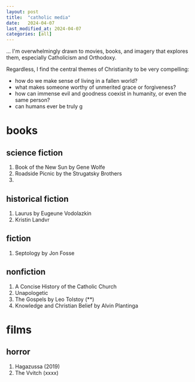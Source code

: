 ```yaml
---
layout: post
title:  "catholic media"
date:   2024-04-07
last_modified_at: 2024-04-07
categories: [all]
---
```


...
I'm overwhelmingly drawn to movies, books, and imagery that explores them,
especially Catholicism and Orthodoxy.

Regardless, I find the central themes of Christianity to be very compelling:
- how do we make sense of living in a fallen world?
- what makes someone worthy of unmerited grace or forgiveness?
- how can immense evil and goodness coexist in humanity, or even the same person?
- can humans ever be truly g


# books
## science fiction
1. Book of the New Sun by Gene Wolfe
2. Roadside Picnic by the Strugatsky Brothers
3.

## historical fiction
1. Laurus by Eugeune Vodolazkin
2. Kristin Landvr

## fiction
1. Septology by Jon Fosse

## nonfiction
1. A Concise History of the Catholic Church
2. Unapologetic
3. The Gospels by Leo Tolstoy (**)
4. Knowledge and Christian Belief by Alvin Plantinga


# films
## horror
1. Hagazussa (2019)
2. The Vvitch (xxxx)
